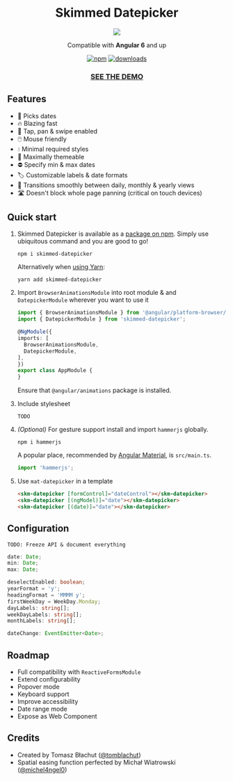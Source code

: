 <h1 align="center">Skimmed Datepicker</h1>
<p align="center"><img src="https://cdn.rawgit.com/tomblachut/skimmed-datepicker/master/src/assets/logo.svg"></p>
<p align="center">Compatible with <b>Angular 6</b> and up</p>

<p align="center">
  <a href="https://www.npmjs.com/package/skimmed-datepicker"><img alt="npm" src="https://img.shields.io/npm/v/skimmed-datepicker.svg"></a>
  <!-- <a href="https://travis-ci.org/tomblachut/neo-async"><img alt="Travis Status" src="https://img.shields.io/travis/tomblachut/skimmed-datepicker.svg"></a> -->
  <!-- <a href="https://codecov.io/gh/tomblachut/neo-async"><img alt="Coverage Status" src="https://img.shields.io/codecov/c/github/tomblachut/skimmed-datepicker/master.svg"></a> -->
  <a href="https://www.npmjs.com/package/skimmed-datepicker"><img alt="downloads" src="https://img.shields.io/npm/dt/skimmed-datepicker.svg"></a>
</p>

<h3 align="center"><a href="https://tomblachut.github.io/skimmed-datepicker/">SEE THE DEMO</a></h3>

## Features
* 📅 Picks dates
* 🔥 Blazing fast
* 📱 Tap, pan & swipe enabled
* 🖱️ Mouse friendly
* 💧 Minimal required styles
* 🎨 Maximally themeable
* ⛔ Specify min & max dates
* 🏷️ Customizable labels & date formats
* 🔎 Transitions smoothly between daily, monthly & yearly views
* 🛣️ Doesn't block whole page panning (critical on touch devices)

## Quick start
1. Skimmed Datepicker is available as a [package on npm](https://www.npmjs.com/package/skimmed-datepicker). Simply use ubiquitous command and you are good to go!
    ```
    npm i skimmed-datepicker
    ```
    Alternatively when [using Yarn](https://yarnpkg.com/en/package/skimmed-datepicker):
    ```
    yarn add skimmed-datepicker
    ```

2. Import `BrowserAnimationsModule` into root module & and `DatepickerModule` wherever you want to use it
    ```typescript
    import { BrowserAnimationsModule } from '@angular/platform-browser/animations';
    import { DatepickerModule } from 'skimmed-datepicker';
    
    @NgModule({
    imports: [
      BrowserAnimationsModule,
      DatepickerModule,
    ],
    })
    export class AppModule {
    }
    ```
    Ensure that `@angular/animations` package is installed.

3. Include stylesheet
    ```
    TODO
    ```

4. *(Optional)* For gesture support install and import `hammerjs` globally.
    ```
    npm i hammerjs
    ```
    A popular place, recommended by [Angular Material](https://material.angular.io/guide/getting-started), is `src/main.ts`.
    ```typescript
    import 'hammerjs';
    ```

5. Use `mat-datepicker` in a template
    ```html
    <skm-datepicker [formControl]="dateControl"></skm-datepicker>
    <skm-datepicker [(ngModel)]="date"></skm-datepicker>
    <skm-datepicker [(date)]="date"></skm-datepicker>
    ```

## Configuration
`TODO: Freeze API & document everything`

```typescript
date: Date;
min: Date;
max: Date;

deselectEnabled: boolean;
yearFormat = 'y';
headingFormat = 'MMMM y';
firstWeekDay = WeekDay.Monday;
dayLabels: string[];
weekDayLabels: string[];
monthLabels: string[];

dateChange: EventEmitter<Date>;
```

## Roadmap
* Full compatibility with `ReactiveFormsModule`
* Extend configurability
* Popover mode
* Keyboard support
* Improve accessibility
* Date range mode
* Expose as Web Component

## Credits
* Created by Tomasz Błachut ([@tomblachut](https://github.com/tomblachut))
* Spatial easing function perfected by Michał Wiatrowski ([@michel4ngel0](https://github.com/michel4ngel0))
